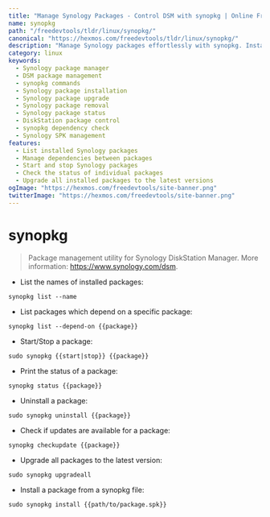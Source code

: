 ```yaml
---
title: "Manage Synology Packages - Control DSM with synopkg | Online Free DevTools by Hexmos"
name: synopkg
path: "/freedevtools/tldr/linux/synopkg/"
canonical: "https://hexmos.com/freedevtools/tldr/linux/synopkg/"
description: "Manage Synology packages effortlessly with synopkg. Install, uninstall, upgrade, and check the status of your DSM packages. Free online tool, no registration required."
category: linux
keywords:
  - Synology package manager
  - DSM package management
  - synopkg commands
  - Synology package installation
  - Synology package upgrade
  - Synology package removal
  - Synology package status
  - DiskStation package control
  - synopkg dependency check
  - Synology SPK management
features:
  - List installed Synology packages
  - Manage dependencies between packages
  - Start and stop Synology packages
  - Check the status of individual packages
  - Upgrade all installed packages to the latest versions
ogImage: "https://hexmos.com/freedevtools/site-banner.png"
twitterImage: "https://hexmos.com/freedevtools/site-banner.png"
---
```


# synopkg

> Package management utility for Synology DiskStation Manager.
> More information: <https://www.synology.com/dsm>.

- List the names of installed packages:

`synopkg list --name`

- List packages which depend on a specific package:

`synopkg list --depend-on {{package}}`

- Start/Stop a package:

`sudo synopkg {{start|stop}} {{package}}`

- Print the status of a package:

`synopkg status {{package}}`

- Uninstall a package:

`sudo synopkg uninstall {{package}}`

- Check if updates are available for a package:

`synopkg checkupdate {{package}}`

- Upgrade all packages to the latest version:

`sudo synopkg upgradeall`

- Install a package from a synopkg file:

`sudo synopkg install {{path/to/package.spk}}`
